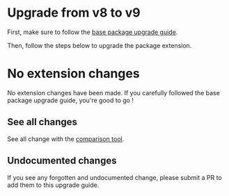 # Upgrade from v8 to v9

First, make sure to follow the [base package upgrade guide](https://github.com/spatie/laravel-medialibrary/blob/master/UPGRADING.md).

Then, follow the steps below to upgrade the package extension.

# No extension changes

No extension changes have been made. If you carefully followed the base package upgrade guide, you're good to go ! 

## See all changes

See all change with the [comparison tool](https://github.com/Okipa/laravel-medialibrary-ext/compare/9.2.0...10.0.0).

## Undocumented changes

If you see any forgotten and undocumented change, please submit a PR to add them to this upgrade guide.
